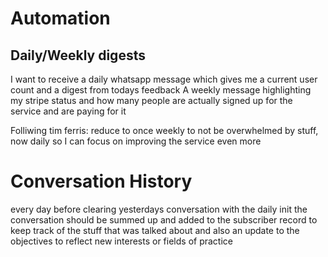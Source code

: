 
# Automation

## Daily/Weekly digests

I want to receive a daily whatsapp message which gives me a current user count and a digest from todays feedback
A weekly message highlighting my stripe status and how many people are actually signed up for the service and are paying for it

Folliwing tim ferris: reduce to once weekly to not be overwhelmed by stuff, now daily so I can focus on improving the service even more

# Conversation History

every day before clearing yesterdays conversation with the daily init the conversation should be summed up and added to the subscriber record to keep track of the stuff that was talked about and also an update to the objectives to reflect new interests or fields of practice

